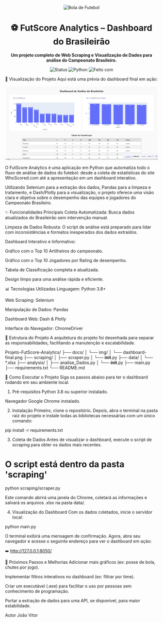 <p align="center">
<img src="https://www.google.com/search?q=https://raw.githubusercontent.com/Tarikul-Islam-Anik/Animated-Fluent-Emojis/master/Emojis/Objects/Soccer%2520Ball.png" alt="Bola de Futebol" width="120" height="120" />
</p>

<h1 align="center">⚽ FutScore Analytics – Dashboard do Brasileirão</h1>

<p align="center">
<strong>Um projeto completo de Web Scraping e Visualização de Dados para análise do Campeonato Brasileiro.</strong>
</p>

<p align="center">
<img alt="Status" src="https://www.google.com/search?q=https://img.shields.io/badge/status-conclu%C3%ADdo-green%3Fstyle%3Dfor-the-badge">
<img alt="Python" src="https://www.google.com/search?q=https://img.shields.io/badge/Python-3.8%2B-blue%3Fstyle%3Dfor-the-badge%26logo%3Dpython">
<img alt="Feito com" src="https://www.google.com/search?q=https://img.shields.io/badge/feito%2520com-Dash%2520%26%2520Plotly-purple%3Fstyle%3Dfor-the-badge">
</p>

📸 Visualização do Projeto
Aqui está uma prévia do dashboard final em ação:

<p align="center">
<img src="./docs/img/dashboard-final.png" alt="Prévia do Dashboard Final" width="800"/>
</p>

O FutScore Analytics é uma aplicação em Python que automatiza todo o fluxo de análise de dados do futebol: desde a coleta de estatísticas do site WhoScored.com até a apresentação em um dashboard interativo.

Utilizando Selenium para a extração dos dados, Pandas para a limpeza e tratamento, e Dash/Plotly para a visualização, o projeto oferece uma visão clara e objetiva sobre o desempenho das equipes e jogadores do Campeonato Brasileiro.

✨ Funcionalidades Principais
Coleta Automatizada: Busca dados atualizados do Brasileirão sem intervenção manual.

Limpeza de Dados Robusta: O script de análise está preparado para lidar com inconsistências e formatos inesperados dos dados extraídos.

Dashboard Interativo e Informativo:

Gráfico com o Top 10 Artilheiros do campeonato.

Gráfico com o Top 10 Jogadores por Rating de desempenho.

Tabela de Classificação completa e atualizada.

Design limpo para uma análise rápida e eficiente.

📊 Tecnologias Utilizadas
Linguagem: Python 3.8+

Web Scraping: Selenium

Manipulação de Dados: Pandas

Dashboard Web: Dash & Plotly

Interface do Navegador: ChromeDriver

📂 Estrutura do Projeto
A arquitetura do projeto foi desenhada para separar as responsabilidades, facilitando a manutenção e escalabilidade.

Projeto-FutScore-Analytics/
├── docs/
│   └── img/
│       └── dashboard-final.png
├── scraping/
│   ├── scraper.py
│   └── __init__.py
├── data/
│   └── *.xlsx
├── analysis/
│   ├── analise_Dados.py
│   └── __init__.py
├── main.py
├── requirements.txt
└── README.md

🚀 Como Executar o Projeto
Siga os passos abaixo para ter o dashboard rodando em seu ambiente local.

1. Pré-requisitos
Python 3.8 ou superior instalado.

Navegador Google Chrome instalado.

2. Instalação
Primeiro, clone o repositório. Depois, abra o terminal na pasta raiz do projeto e instale todas as bibliotecas necessárias com um único comando:

pip install -r requirements.txt

3. Coleta de Dados
Antes de visualizar o dashboard, execute o script de scraping para obter os dados mais recentes.

# O script está dentro da pasta 'scraping'
python scraping/scraper.py

Este comando abrirá uma janela do Chrome, coletará as informações e salvará os arquivos .xlsx na pasta data/.

4. Visualização do Dashboard
Com os dados coletados, inicie o servidor local:

python main.py

O terminal exibirá uma mensagem de confirmação. Agora, abra seu navegador e acesse o seguinte endereço para ver o dashboard em ação:

➡️ http://127.0.0.1:8050/

🔮 Próximos Passos e Melhorias
Adicionar mais gráficos (ex: posse de bola, chutes por jogo).

Implementar filtros interativos no dashboard (ex: filtrar por time).

Criar um executável (.exe) para facilitar o uso por pessoas sem conhecimento de programação.

Portar a extração de dados para uma API, se disponível, para maior estabilidade.

Autor João Vitor